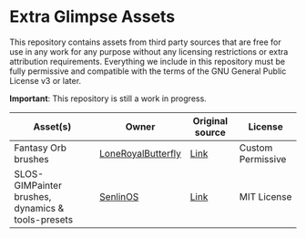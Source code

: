 # Extra Glimpse Assets
This repository contains assets from third party sources that are free for use in any work for any purpose without any licensing restrictions or extra attribution requirements. Everything we include in this repository must be fully permissive and compatible with the terms of the GNU General Public License v3 or later.

**Important**: This repository is still a work in progress.

| Asset(s) | Owner | Original source | License |
| -------- | ----- | --------------- | ------- |
| Fantasy Orb brushes | [LoneRoyalButterfly](https://www.deviantart.com/loneroyalbutterfly) | [Link](https://www.deviantart.com/loneroyalbutterfly/art/Fantasy-Orb-Brushes-For-GIMP-265079142) | Custom Permissive |
| SLOS-GIMPainter brushes, dynamics & tools-presets | [SenlinOS](https://github.com/SenlinOS) | [Link](https://github.com/SenlinOS/SLOS-GIMPainter) | MIT License |


